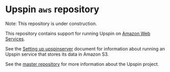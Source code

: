 # Upspin `aws` repository

Note: This repository is under construction.

This repository contains support for running Upspin on
[Amazon Web Services](https://aws.amazon.com).

See the [Setting up upspinserver](https://upspin.io/doc/server_setup.md)
document for information about running an Upspin service that stores its data
in Amazon S3.

See the [master repository](https://github.com/upspin/upspin#readme)
for more information about the Upspin project.

